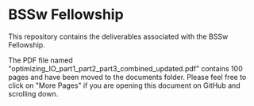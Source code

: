 # BSSw Fellowship
This repository contains the deliverables associated with the BSSw Fellowship.

The PDF file named "optimizing_IO_part1_part2_part3_combined_updated.pdf" contains 100 pages and have been moved to the documents folder. Please feel free to click on "More Pages" if you are opening this document on GitHub and scrolling down.
